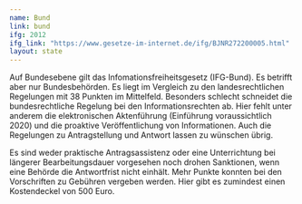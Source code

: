 ```yaml
---
name: Bund
link: bund
ifg: 2012
ifg_link: "https://www.gesetze-im-internet.de/ifg/BJNR272200005.html"
layout: state
---
```

Auf Bundesebene gilt das Infomationsfreiheitsgesetz (IFG-Bund). Es betrifft aber nur Bundesbehörden.
Es liegt im Vergleich zu den landesrechtlichen Regelungen mit 38 Punkten im Mittelfeld.
Besonders schlecht schneidet die bundesrechtliche Regelung bei den Informationsrechten ab. Hier
fehlt unter anderem die elektronischen Aktenführung (Einführung voraussichtlich 2020) und die
proaktive Veröffentlichung von Informationen. Auch die Regelungen zu Antragstellung und Antwort
lassen zu wünschen übrig.

Es sind weder praktische Antragsassistenz oder eine Unterrichtung
bei längerer Bearbeitungsdauer vorgesehen noch drohen Sanktionen, wenn eine Behörde die
Antwortfrist nicht einhält. Mehr Punkte konnten bei den Vorschriften zu Gebühren vergeben
werden. Hier gibt es zumindest einen Kostendeckel von 500 Euro.
